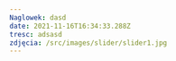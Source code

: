 ```yaml
---
Naglowek: dasd
date: 2021-11-16T16:34:33.288Z
tresc: adsasd
zdjęcia: /src/images/slider/slider1.jpg
---
```

